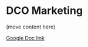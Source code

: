 # DCO Marketing

(move content here)

[Google Doc link](https://docs.google.com/document/d/1bJqC47Skxf3OABKUxRQxIf1nT9M7Q6AsDijs-X6Yt7A/edit)


